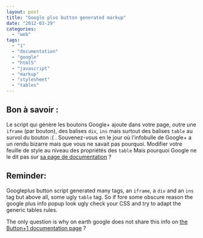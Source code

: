```yaml
---
layout: post
title: "Google plus button generated markup"
date: "2012-03-29"
categories: 
  - "web"
tags: 
  - "1"
  - "documentation"
  - "google"
  - "html5"
  - "javascript"
  - "markup"
  - "stylesheet"
  - "tables"
---
```


## Bon à savoir :

Le script qui génère les boutons Google+ ajoute dans votre page, outre une `iframe` (par bouton), des balises `div`, `ins` mais surtout des balises `table` au survol du bouton :( . Souvenez-vous en le jour où l'infobulle de Google+ a un rendu bizarre mais que vous ne savait pas pourquoi. Modifier votre feuille de style au niveau des propriétés des `table` Mais pourquoi Google ne le dit pas sur [sa page de documentation](https://developers.google.com/+/plugins/+1button/ "+1 Button") ?

## Reminder:

Googleplus button script generated many tags, an `iframe`, a `div` and an `ins` tag but above all, some ugly `table` tag. So if fore some obscure reason the google plus info popup look ugly check your CSS and try to adapt the generic tables rules.

The only question is why on earth google does not share this info on [the Button+1 documentation page](https://developers.google.com/+/plugins/+1button/ "documentation") ?

